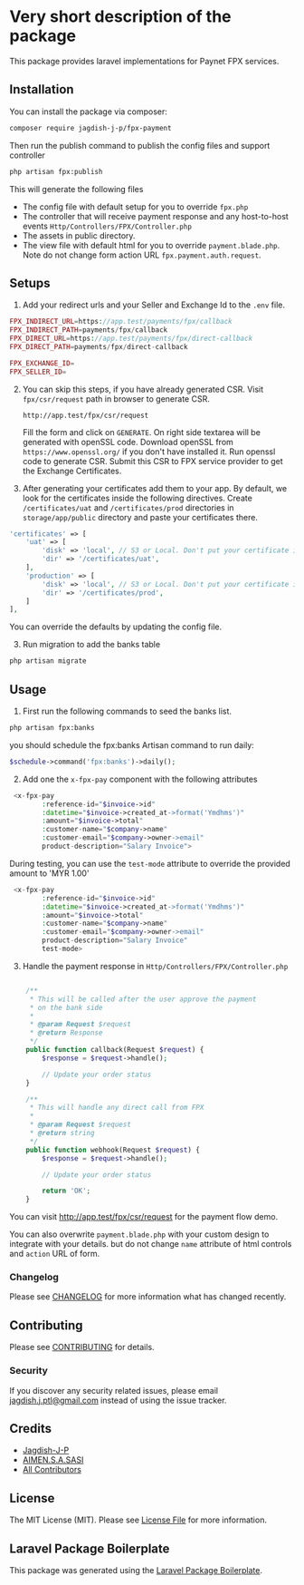 # Very short description of the package

This package provides laravel implementations for Paynet FPX services.

## Installation

You can install the package via composer:

```bash
composer require jagdish-j-p/fpx-payment
```

Then run the publish command to publish the config files and support controller

```bash
php artisan fpx:publish
```

This will generate the following files

- The config file with default setup for you to override `fpx.php`
- The controller that will receive payment response and any host-to-host events `Http/Controllers/FPX/Controller.php`
- The assets in public directory.
- The view file with default html for you to override `payment.blade.php`. Note do not change form action URL `fpx.payment.auth.request`.

## Setups

1. Add your redirect urls and your Seller and Exchange Id to the `.env` file.

```php
FPX_INDIRECT_URL=https://app.test/payments/fpx/callback
FPX_INDIRECT_PATH=payments/fpx/callback
FPX_DIRECT_URL=https://app.test/payments/fpx/direct-callback
FPX_DIRECT_PATH=payments/fpx/direct-callback

FPX_EXCHANGE_ID=
FPX_SELLER_ID=
```

2. You can skip this steps, if you have already generated CSR. Visit `fpx/csr/request` path in browser to generate CSR.
   
	 `http://app.test/fpx/csr/request`
   
	 Fill the form and click on `GENERATE`. On right side textarea will be generated with openSSL code.
   Download openSSL from `https://www.openssl.org/` if you don't have installed it.
   Run openssl code to generate CSR. Submit this CSR to FPX service provider to get the Exchange Certificates.

3. After generating your certificates add them to your app. By default, we look for the certificates inside the following directives. 
	 Create `/certificates/uat` and `/certificates/prod` directories in `storage/app/public` directory and paste your certificates there.

```php
'certificates' => [
	'uat' => [
		'disk' => 'local', // S3 or Local. Don't put your certificate in public disk
		'dir' => '/certificates/uat',
	],
	'production' => [
		'disk' => 'local', // S3 or Local. Don't put your certificate in public disk
		'dir' => '/certificates/prod',
	]
],
```

You can override the defaults by updating the config file.

3. Run migration to add the banks table

```bash
php artisan migrate
```

## Usage

1. First run the following commands to seed the banks list.

```bash
php artisan fpx:banks
```

you should schedule the fpx:banks Artisan command to run daily:

```php
$schedule->command('fpx:banks')->daily();
```

2. Add one the `x-fpx-pay` component with the following attributes

```php
 <x-fpx-pay
		:reference-id="$invoice->id"
		:datetime="$invoice->created_at->format('Ymdhms')"
		:amount="$invoice->total"
		:customer-name="$company->name"
		:customer-email="$company->owner->email"
		product-description="Salary Invoice">
```

During testing, you can use the `test-mode` attribute to override the provided amount to 'MYR 1.00'

```php
 <x-fpx-pay
		:reference-id="$invoice->id"
		:datetime="$invoice->created_at->format('Ymdhms')"
		:amount="$invoice->total"
		:customer-name="$company->name"
		:customer-email="$company->owner->email"
		product-description="Salary Invoice"
		test-mode>
```

3. Handle the payment response in `Http/Controllers/FPX/Controller.php`

```php

	/**
	 * This will be called after the user approve the payment
	 * on the bank side
	 *
	 * @param Request $request
	 * @return Response
	 */
	public function callback(Request $request) {
		$response = $request->handle();

		// Update your order status
	}

	/**
	 * This will handle any direct call from FPX
	 *
	 * @param Request $request
	 * @return string
	 */
	public function webhook(Request $request) {
		$response = $request->handle();

		// Update your order status

		return 'OK';
	}
```

You can visit <a href='http://app.test/fpx/initiate/payment'>http://app.test/fpx/csr/request</a> for the payment flow demo.

You can also overwrite `payment.blade.php` with your custom design to integrate with your details. but do not change `name` attribute of html controls and `action` URL of form.

### Changelog

Please see [CHANGELOG](CHANGELOG.md) for more information what has changed recently.

## Contributing

Please see [CONTRIBUTING](CONTRIBUTING.md) for details.

### Security

If you discover any security related issues, please email jagdish.j.ptl@gmail.com instead of using the issue tracker.

## Credits

- [Jagdish-J-P](https://github.com/jagdish-j-p)
- [AIMEN.S.A.SASI](https://github.com/aimensasi)
- [All Contributors](../../contributors)

## License

The MIT License (MIT). Please see [License File](LICENSE.md) for more information.

## Laravel Package Boilerplate

This package was generated using the [Laravel Package Boilerplate](https://laravelpackageboilerplate.com).
